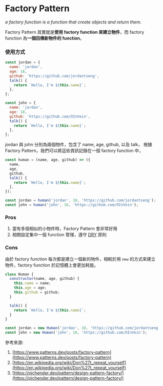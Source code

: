 # Factory Pattern

_a factory function is a function that create objects and return them._

Factory Pattern 其實就是**使用 factory function 來建立物件**，而 factory function 為**一個回傳新物件的 function**。

### 使用方式

```js
const jordan = {
  name: 'jordan',
  age: 18,
  github: 'https://github.com/jordantseng',
  talk() {
    return `Hello, I'm ${this.name}`;
  },
};

const john = {
  name: 'jordan',
  age: 18,
  github: 'https://github.com/OInVein',
  talk() {
    return `Hello, I'm ${this.name}`;
  },
};
```

jordan 與 john 分別為兩個物件，包含了 name, age, github, 以及 talk，
根據 Factory Pattern，我們可以將這些資訊記錄在一個 factory function 中，

```js
const human = (name, age, github) => ({
  name,
  age,
  github,
  talk() {
    return `Hello, I'm ${this.name}`;
  },
});

const jordan = human('jordan', 18, 'https://github.com/jordantseng');
const john = human('john', 16, 'https://github.com/OInVein');
```

### Pros

1. 當有多個相似的小物件時，Factory Pattern 會非常好用
2. 相關設定集中一個 function 管理，遵守 [DRY](https://en.wikipedia.org/wiki/Don%27t_repeat_yourself) 原則

### Cons

由於 factory function 每次都是建立一個新的物件，相較於用 `new` 的方式來建立物件，factory function 於記憶體上會更加耗能。

```js
class Human {
  constructor(name, age, github) {
    this.name = name;
    this.age = age;
    this.github = github;
  }

  talk() {
    return `Hello, I'm ${this.name}`;
  }
}

const jordan = new Human('jordan', 18, 'https://github.com/jordantseng');
const john = new Human('john', 16, 'https://github.com/OInVein');
```

參考來源:

1. [https://www.patterns.dev/posts/factory-pattern](https://www.patterns.dev/posts/factory-pattern)
2. [https://en.wikipedia.org/wiki/Don%27t_repeat_yourself](https://en.wikipedia.org/wiki/Don%27t_repeat_yourself)
3. [https://pjchender.dev/pattern/design-pattern-factory/](https://pjchender.dev/pattern/design-pattern-factory/)
